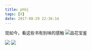 ```yaml
---
title: phbj
tags: [X]
date: 2017-08-29 22:36:14
---
```

现如今，看这些书有别味的感触
![品花宝鉴](http://img.staryu.cn/%E5%BE%AE%E4%BF%A1%E5%9B%BE%E7%89%87_20170829223247.jpg)

![](http://img.staryu.cn/%E5%BE%AE%E4%BF%A1%E5%9B%BE%E7%89%87_20170829223251.jpg)
![](http://img.staryu.cn/%E5%BE%AE%E4%BF%A1%E5%9B%BE%E7%89%87_20170829223229.jpg)
